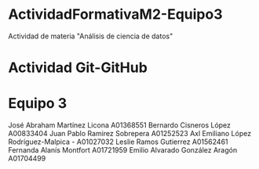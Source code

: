 # ActividadFormativaM2-Equipo3
Actividad de materia "Análisis de ciencia de datos"
# Actividad Git-GitHub
# Equipo 3
José Abraham Martínez Licona A01368551
Bernardo Cisneros López A00833404
Juan Pablo Ramirez Sobrepera A01252523
Axl Emiliano López Rodríguez-Malpica - A01027032
Leslie Ramos Gutierrez A01562461
Fernanda Alanís Montfort A01721959
Emilio Alvarado González Aragón A01704499

